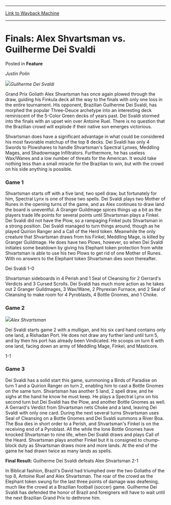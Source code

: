 
---
[Link to Wayback Machine](https://web.archive.org/web/20190504191257/https://magic.wizards.com/en/articles/archive/feature/finals-alex-shvartsman-vs-guilherme-dei-svaldi-2000-01-01)

[_metadata_:wayback_url]:- "https://magic.wizards.com/en/articles/archive/feature/finals-alex-shvartsman-vs-guilherme-dei-svaldi-2000-01-01"
[_metadata_:wayback_raw_url]:- "https://web.archive.org/web/20190504191257id_/https://magic.wizards.com/en/articles/archive/feature/finals-alex-shvartsman-vs-guilherme-dei-svaldi-2000-01-01"
[_metadata_:wayback_capture_timestamp]:- "2019-05-04 19:12:57+00:00"
[_metadata_:description]:- "Justin Polin Guilherme Dei Svaldi"
[_metadata_:generator]:- "Drupal 7 (http://drupal.org)"
---


Finals: Alex Shvartsman vs. Guilherme Dei Svaldi
================================================



 Posted in **Feature**












*Justin Polin*


![](https://media.magic.wizards.com/image_legacy_migration/sideboard/images/gpcur01/a889.jpg)*Guilherme Dei Svaldi*


Grand Prix Goliath Alex Shvartsman has once again plowed through the draw, guiding his Finkula deck all the way to the finals with only one loss in the entire tournament. His opponent, Brazilian Guilherme Dei Svaldi, has morphed the popular Three-Deuce archetype into an interesting deck reminiscent of the 5-Color Green decks of years past. Dei Svaldi stormed into the finals with an upset win over Antoine Ruel. There is no question that the Brazilian crowd will explode if their native son emerges victorious.


Shvartsman does have a significant advantage in what could be considered his most favorable matchup of the top 8 decks. Dei Svaldi has only 4 Swords to Plowshares to handle Shvartsman's Spectral Lynxes, Meddling Mages, and Shadowmage Infiltrators. Furthermore, he has useless Wax/Wanes and a low number of threats for the American. It would take nothing less than a small miracle for the Brazilian to win, but with the crowd on his side anything is possible.


### Game 1


Shvartsman starts off with a five land, two spell draw, but fortunately for him, Spectral Lynx is one of those two spells. Dei Svaldi plays two Mother of Runes in the opening turns of the game, and as Alex continues to draw land the board is uneventful. A Granger Guildmage spices things up a bit as the players trade life points for several points until Shvartsman plays a Finkel. Dei Svaldi did not have the Plow, so a rampaging Finkel puts Shvartsman in a strong position. Dei Svaldi managed to turn things around, though as he played Quirion Ranger and a Call of the Herd token. Meanwhile the only creature that Shvartsman draws from his Finkel, Meddling Mage, is killed by Granger Guildmage. He does have two Plows, however, so when Dei Svaldi initiates some beatdown by giving his Elephant token protection from white Shvartsman is able to use his two Plows to get rid of one Mother of Runes. With no answers to the Elephant token Shvartsman dies soon thereafter.


Dei Svaldi 1-0


Shvartsman sideboards in 4 Perish and 1 Seal of Cleansing for 2 Gerrard's Verdicts and 3 Cursed Scrolls. Dei Svaldi has much more action as he takes out 2 Granger Guildmages, 3 Wax/Wane, 2 Phyrexian Furnace, and 2 Seal of Cleansing to make room for 4 Pyroblasts, 4 Bottle Gnomes, and 1 Choke.


### Game 2


![](https://media.magic.wizards.com/image_legacy_migration/sideboard/images/gpcur01/a890.jpg)*Alex Shvartsman*


Dei Svaldi starts game 2 with a mulligan, and his six card hand contains only one land, a Rishadan Port. He does not draw any further land until turn 5, and by then his port has already been Vindicated. He scoops on turn 6 with one land, facing down an army of Meddling Mage, Finkel, and Masticore.


1-1


### Game 3


Dei Svaldi has a solid start this game, summoning a Birds of Paradise on turn 1 and a Quirion Ranger on turn 2, enabling him to cast a Bottle Gnomes on the same turn. Shvartsman has another 5 land, 2 spell draw, and he sighs at the hand he know he must keep. He plays a Spectral Lynx on his second turn but Dei Svaldi has the Plow, and another Bottle Gnomes as well. A Gerrard's Verdict from Shvartsman nets Choke and a land, leaving Dei Svaldi with only one card. During the next several turns Shvartsman uses Seal of Cleansing on a Bottle Gnomes and Dei Svaldi summons a River Boa. The Boa dies in short order to a Perish, and Shvartsman's Finkel is on the receiving end of a Pyroblast. All the while the lone Bottle Gnomes have knocked Shvartsman to nine life, when Dei Svaldi draws and plays Call of the Heard. Shvartsman plays another Finkel but it is consigned to chump-block duty as Shvartsman draws more and more lands. At the end of the game he had drawn twice as many lands as spells.


**Final Result:** Guilherme Dei Svaldi defeats Alex Shvartsman 2-1


In Biblical fashion, Brazil's David had triumphed over the two Goliaths of the top 8, Antoine Ruel and Alex Shvartsman. The roar of the crowd as the Elephant token swung for the last three points of damage was deafening, much like the crowd at a Brazilian football (soccer) game. Guilherme Dei Svaldi has defended the honor of Brazil and foreigners will have to wait until the next Brazilian Grand Prix to dethrone him.








